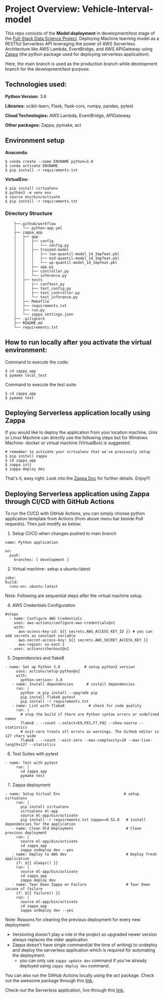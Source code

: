 # Project Overview: Vehicle-Interval-model

This repo consists of the **Model deployment** in development/test stage of the [Full-Stack Data Science Project][link]. Deploying  Machine learning model as a RESTful Serverless API leveraging the power of AWS Serverless Architecture like AWS Lambda, EventBridge, and AWS APIGateway using [Zappa][zappa_link] (the python package used for deploying serverless applicaition).

Here, the main branch is used as the production branch while development branch for the development/test purpose.

[link]:https://github.com/Mattobad/Full-Stack-Data-Science

## Technologies used:
**Python Version:** 3.8

**Libraries:** scikit-learn, Flask, flask-cors, numpy, pandas, pytest

**Cloud Technologies:** AWS Lambda, EventBridge, APIGateway

**Other packages:** Zappa, pymake, act

## Environment setup

**Anaconda:** 
```
$ conda create --name ENVNAME python=3.8
$ conda activate ENVNAME
$ pip install -r requirements.txt
```
**VirtualEnv:**
```
$ pip install virtualenv
$ python3 -m venv env
$ source env/bin/activate
$ pip install -r requirements.txt
```

### Directory Structure
  ``` .
      ├──.github/workflow
      │   └── python-app.yml  
      ├── zappa_app
      │   ├── app   
      │   │   ├── config
      │   │   │   └── config.py
      │   │   ├── trained-model
      │   │   │   ├── low-quantil-model_14_Impfeat.pkl
      │   │   │   ├── mid-quantil-model_14_Impfeat.pkl
      │   │   │   └── up-quantil-model_14_Impfeat.pkl
      │   │   ├── app.py
      │   │   ├── controller.py
      │   │   └── inference.py
      │   ├── tests
      │   │   ├── conftest.py
      │   │   ├── test_config.py
      │   │   ├── test_controller.py
      │   │   └── test_inference.py
      │   ├── Makefile
      │   ├── requirements.txt
      │   ├── run.py
      │   └── zappa_settings.json
      ├── .gitignore
      ├── README.md  
      └── requirements.txt
 ```

## How to run locally after you activate the virtual environment:

Command to execute the code:
```
$ cd zappa_app
$ pymake local_test
```
Command to execute the test suite:
```
$ cd zappa_app
$ pymake test
```

## Deploying Serverless application locally using Zappa
If you would like to deploy the application from your location machine, Unix or Linux Machine can directly use the following steps but for Windows Machine- docker or virtual machine (VirtualBox) is suggested.

```
# remember to activate your virtualenv that we've previously setup
$ pip install zappa
$ cd zappa_app
$ zappa init   
$ zappa deploy dev

```

That's it, easy right. Look into the [Zappa Doc][zappa_link] for further details. Enjoy!!!


## Deploying Serverless application using Zappa through CI/CD with GitHub Actions
To run the CI/CD with GitHub Actions, you can simply choose python application template from Actions (from above menu bar beside Pull requests). Then just modify as below:

1. Setup CI/CD when changes pushed to main branch
  ```
  name: Python application

  on:
    push:
      branches: [ development ]
  ```
2. Virtual machine- setup a ubuntu-latest
  ```
  jobs:
  build:
    runs-on: ubuntu-latest
  ```
 Note: Following are sequential steps after the virtual machine setup.
 
4. AWS Credentials Configuration
  ```
  #steps
    - name: Configure AWS Credentials
      uses: aws-actions/configure-aws-credentials@v1
      with:
        aws-access-key-id: ${{ secrets.AWS_ACCESS_KEY_ID }} # you can add secrets as constant variable
        aws-secret-access-key: ${{ secrets.AWS_SECRET_ACCESS_KEY }}
        aws-region: us-east-1
    - uses: actions/checkout@v2
  ```
 5. Dependencies and flake8 
 ```
 - name: Set up Python 3.8           # setup python3 version
      uses: actions/setup-python@v2
      with:
        python-version: 3.8
    - name: Install dependencies      # install dependencies
      run: |
        python -m pip install --upgrade pip
        pip install flake8 pytest
        pip install -r requirements.txt
    - name: Lint with flake8           # check for code quality
      run: |
        # stop the build if there are Python syntax errors or undefined names
        flake8 . --count --select=E9,F63,F7,F82 --show-source --statistics
        # exit-zero treats all errors as warnings. The GitHub editor is 127 chars wide
        flake8 . --count --exit-zero --max-complexity=10 --max-line-length=127 --statistics
 ```
 
 6. Test Suites with pytest
 ```
 - name: Test with pytest
      run: |
        cd zappa_app
        pymake test
 ```
 
 7. Zappa deployment
 ```
 - name: Setup Virtual Env                             # setup virtualenv 
      run: |
        pip install virtualenv
        virtualenv ml-app
        source ml-app/bin/activate
        pip install -r requirements.txt zappa==0.52.0   # install dependencies for the application
    - name: Clean Old Deployment                        # Clean previous deployment
      run: |
        source ml-app/bin/activate
        cd zappa_app
        zappa undeploy dev --yes
    - name: Deploy to AWS dev                           # Deploy fresh application
      if: ${{ always() }}
      run: |
        source ml-app/bin/activate
        cd zappa_app
        zappa deploy dev
    - name: Tear Down Zappa on Failure                  # Tear Down incase of failure
      if: ${{ failure() }}
      run: |
        source ml-app/bin/activate
        cd zappa_app
        zappa undeploy dev --yes
 ```
 
 Note: Reasons for cleaning the previous deployment for every new deployment:
- Versioning doesn't play a role in the project as upgraded newer version always replaces the older applicaiton
- Zappa doesn't have single command(at the time of writing) to undeploy and deploy the serverless application which is required for automating the deployment.
  - you can only use `zappa update dev` command if you've already deployed using `zappa deploy dev` command.

You can also run the GitHub Actions locally using the act package. Check out the awesome package through this [link][act_package]. 


Check-out the Serverless application, live through this [link][project].

[zappa_link]: https://pypi.org/project/zappa/
[act_package]: https://github.com/nektos/act
[project]: https://bit.ly/vehicle_prj_live



      
